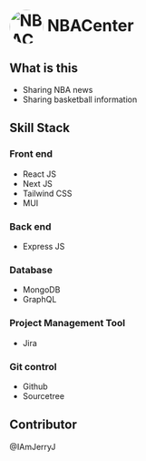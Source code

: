 # <img src="https://th.bing.com/th/id/OIG.e_Ar6JBnG88ofiDenRDD?pid=ImgGn" alt="NBACenter logo" height="60" style="vertical-align:middle; border-radius:50%"/>   NBACenter

## What is this
- Sharing NBA news
- Sharing basketball information

## Skill Stack
### Front end
- React JS
- Next JS
- Tailwind CSS
- MUI

### Back end
- Express JS

### Database
- MongoDB
- GraphQL

### Project Management Tool
- Jira

### Git control
- Github
- Sourcetree

## Contributor
@IAmJerryJ
